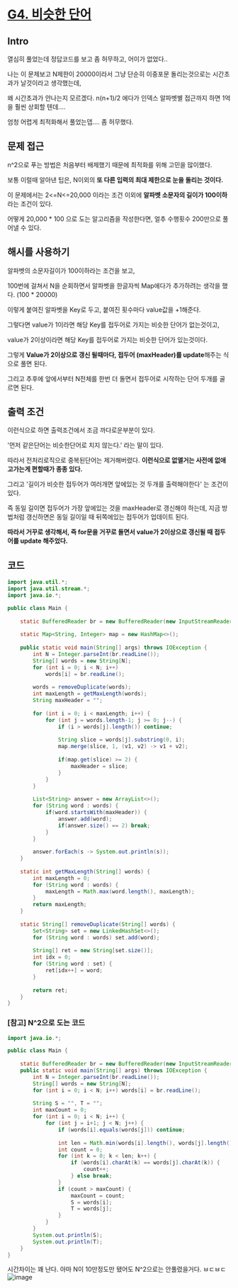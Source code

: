 # [G4. 비슷한 단어](https://www.acmicpc.net/problem/2179)

## Intro

열심히 풀었는데 정답코드를 보고 좀 허무하고, 어이가 없었다..

나는 이 문제보고 N제한이 20000이라서 그냥 단순히 이중포문 돌리는것으로는 시간초과가 날것이라고 생각했는데,

왜 시간초과가 안나는지 모르겠다. n(n+1)/2 에다가 인덱스 알파벳별 접근까지 하면 1억을 훨씬 상회할 텐데....

엄청 어렵게 최적화해서 풀었는뎁.... 좀 허무했다.

## 문제 접근

n^2으로 푸는 방법은 처음부터 배제했기 때문에 최적화를 위해 고민을 많이했다.

보통 이럴때 알아낸 팁은, N이외의 **또 다른 입력의 최대 제한으로 눈을 돌리는 것이다.**

이 문제에서는 2<=N<=20,000 이라는 조건 이외에 **알파벳 소문자의 길이가 100이하**라는 조건이 있다.

어떻게 20,000 * 100 으로 도는 알고리즘을 작성한다면, 얼추 수행횟수 200만으로 풀어낼 수 있다.

## 해시를 사용하기

알파벳의 소문자길이가 100이하라는 조건을 보고,

100번에 걸쳐서 N을 순회하면서 알파벳을 한글자씩 Map에다가 추가하려는 생각을 했다. (100 * 20000)

이렇게 붙여진 알파벳을 Key로 두고, 붙여진 횟수마다 value값을 +1해준다.

그렇다면 value가 1이라면 해당 Key를 접두어로 가지는 비슷한 단어가 없는것이고,

value가 2이상이라면 해당 Key를 접두어로 가지는 비슷한 단어가 있는것이다.

그렇게 **Value가 2이상으로 갱신 될때마다, 접두어 (maxHeader)를 update**해주는 식으로 풀면 된다.

그리고 추후에 앞에서부터 N전체를 한번 더 돌면서 접두어로 시작하는 단어 두개를 골르면 된다.

## 출력 조건

이런식으로 하면 출력조건에서 조금 까다로운부분이 있다.

'먼저 같은단어는 비슷한단어로 치지 않는다.' 라는 말이 있다.

따라서 전처리로직으로 중복된단어는 제거해버렸다. **이런식으로 없앨거는 사전에 없애고가는게 편할때가 종종 있다.**

그리고 '길이가 비슷한 접두어가 여러개면 앞에있는 것 두개를 출력해야한다' 는 조건이 있다.

즉 동일 길이면 접두어가 가장 앞에있는 것을 maxHeader로 갱신해야 하는데, 지금 방법처럼 갱신하면은 동일 길이일 때 뒤쪽에있는 접두어가 업데이트 된다.

**따라서 거꾸로 생각해서, 즉 for문을 거꾸로 돌면서 value가 2이상으로 갱신될 때 접두어를 update 해주었다.**

## 코드

```java
import java.util.*;
import java.util.stream.*;
import java.io.*;

public class Main {
	
	static BufferedReader br = new BufferedReader(new InputStreamReader(System.in));
	
	static Map<String, Integer> map = new HashMap<>();
	
	public static void main(String[] args) throws IOException {
		int N = Integer.parseInt(br.readLine());
		String[] words = new String[N];
		for (int i = 0; i < N; i++) 
			words[i] = br.readLine();
		
		words = removeDuplicate(words);
		int maxLength = getMaxLength(words);
		String maxHeader = "";
		
		for (int i = 0; i < maxLength; i++) {
			for (int j = words.length-1; j >= 0; j--) {
				if (i > words[j].length()) continue;
				
				String slice = words[j].substring(0, i);				
				map.merge(slice, 1, (v1, v2) -> v1 + v2);
				
				if(map.get(slice) >= 2) {
					maxHeader = slice;
				}
			}
		}
		
		List<String> answer = new ArrayList<>();
		for (String word : words) {
			if(word.startsWith(maxHeader)) {
				answer.add(word);
				if(answer.size() == 2) break;
			}
		}
		
		answer.forEach(s -> System.out.println(s));
	}
	
	static int getMaxLength(String[] words) {
		int maxLength = 0;
		for (String word : words) {
			maxLength = Math.max(word.length(), maxLength);
		}
		return maxLength;
	}
	
	static String[] removeDuplicate(String[] words) {
		Set<String> set = new LinkedHashSet<>();
		for (String word : words) set.add(word);
		
		String[] ret = new String[set.size()];
		int idx = 0;
		for (String word : set) {
			ret[idx++] = word;
		}
		
		return ret;
	}
}
```

### [참고] N^2으로 도는 코드 

```java
import java.io.*;

public class Main {
	
	static BufferedReader br = new BufferedReader(new InputStreamReader(System.in));
	public static void main(String[] args) throws IOException {
		int N = Integer.parseInt(br.readLine());
		String[] words = new String[N];
		for (int i = 0; i < N; i++) words[i] = br.readLine();
		
		String S = "", T = "";
		int maxCount = 0;
		for (int i = 0; i < N; i++) {
			for (int j = i+1; j < N; j++) {
				if (words[i].equals(words[j])) continue;
				
				int len = Math.min(words[i].length(), words[j].length());
				int count = 0;
				for (int k = 0; k < len; k++) {
					if (words[i].charAt(k) == words[j].charAt(k)) {
						count++;
					} else break;
				}
				if (count > maxCount) {
					maxCount = count;
					S = words[i];
					T = words[j];
				}
			}
		}
		System.out.println(S);
		System.out.println(T);
	}
}
```

시간차이는 꽤 난다. 아마 N이 10만정도만 됐어도 N^2으로는 안풀렸을거다. ㅂㄷㅂㄷ
![image](https://github.com/gomudayya/AlgorithmNote/assets/129571789/1a6d5274-8a6d-4d99-b89a-a4bca3dcf67b)


